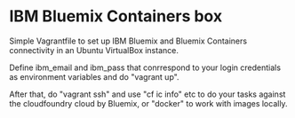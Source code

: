 IBM Bluemix Containers box
==========================

Simple Vagrantfile to set up IBM Bluemix and Bluemix Containers
connectivity in an Ubuntu VirtualBox instance.

Define ibm_email and ibm_pass that conrrespond to your login
credentials as environment variables and do "vagrant up".

After that, do "vagrant ssh" and use "cf ic info" etc to do
your tasks against the cloudfoundry cloud by Bluemix, or
"docker" to work with images locally.